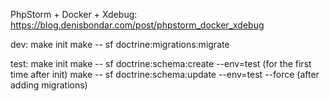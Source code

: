 PhpStorm + Docker + Xdebug: https://blog.denisbondar.com/post/phpstorm_docker_xdebug

dev:
    make init
    make -- sf doctrine:migrations:migrate

test:
    make init
    make -- sf doctrine:schema:create --env=test            (for the first time after init)
    make -- sf doctrine:schema:update --env=test --force    (after adding migrations)

